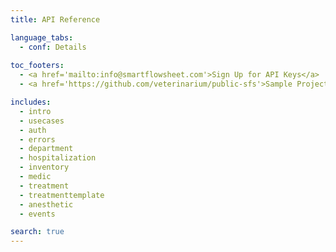 ```yaml
---
title: API Reference

language_tabs:
  - conf: Details
  
toc_footers:
  - <a href='mailto:info@smartflowsheet.com'>Sign Up for API Keys</a>
  - <a href='https://github.com/veterinarium/public-sfs'>Sample Project</a>

includes:
  - intro
  - usecases
  - auth
  - errors
  - department
  - hospitalization
  - inventory
  - medic
  - treatment
  - treatmenttemplate
  - anesthetic
  - events

search: true
---
```




